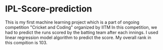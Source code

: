 # IPL-Score-prediction
This is my first machine learning project which is a part of ongoing competition "Cricket and Coding" organized by IITM
In this competition, we had to predict the runs scored by the batting team after each innings.
I used linear regression model algorithm to predict the score.
My overall rank in this compition is 103.
